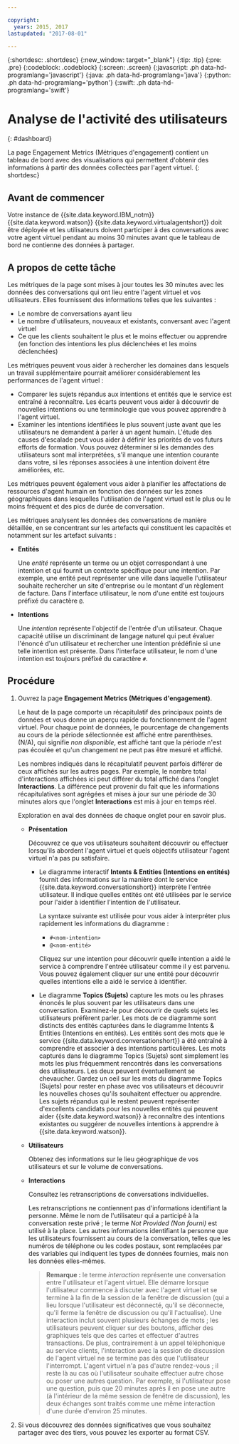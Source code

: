 ```yaml
---

copyright:
  years: 2015, 2017
lastupdated: "2017-08-01"

---
```


{:shortdesc: .shortdesc}
{:new_window: target="_blank"}
{:tip: .tip}
{:pre: .pre}
{:codeblock: .codeblock}
{:screen: .screen}
{:javascript: .ph data-hd-programlang='javascript'}
{:java: .ph data-hd-programlang='java'}
{:python: .ph data-hd-programlang='python'}
{:swift: .ph data-hd-programlang='swift'}

# Analyse de l'activité des utilisateurs
{: #dashboard}

La page Engagement Metrics (Métriques d'engagement) contient un tableau de bord avec des visualisations qui permettent d'obtenir des informations à partir des données collectées par l'agent virtuel.
{: shortdesc}

## Avant de commencer

Votre instance de {{site.data.keyword.IBM_notm}} {{site.data.keyword.watson}} {{site.data.keyword.virtualagentshort}} doit être déployée et les utilisateurs doivent participer à des conversations avec votre agent virtuel pendant au moins 30 minutes avant que le tableau de bord ne contienne des données à partager. 

## A propos de cette tâche

Les métriques de la page sont mises à jour toutes les 30 minutes avec les données des conversations qui ont lieu entre l'agent virtuel et vos utilisateurs. Elles fournissent des informations telles que les suivantes : 

- Le nombre de conversations ayant lieu
- Le nombre d'utilisateurs, nouveaux et existants, conversant avec l'agent virtuel
- Ce que les clients souhaitent le plus et le moins effectuer ou apprendre (en fonction des intentions les plus déclenchées et les moins déclenchées)

Les métriques peuvent vous aider à rechercher les domaines dans lesquels un travail supplémentaire pourrait améliorer considérablement les performances de l'agent virtuel :

- Comparer les sujets répandus aux intentions et entités que le service est entraîné à reconnaître. Les écarts peuvent vous aider à découvrir de nouvelles intentions ou une terminologie que vous pouvez apprendre à l'agent virtuel. 
- Examiner les intentions identifiées le plus souvent juste avant que les utilisateurs ne demandent à parler à un agent humain. L'étude des causes d'escalade peut vous aider à définir les priorités de vos futurs efforts de formation. Vous pouvez déterminer si les demandes des utilisateurs sont mal interprétées, s'il manque une intention courante dans votre, si les réponses associées à une intention doivent être améliorées, etc. 

Les métriques peuvent également vous aider à planifier les affectations de ressources d'agent humain en fonction des données sur les zones géographiques dans lesquelles l'utilisation de l'agent virtuel est le plus ou le moins fréquent et des pics de durée de conversation.

Les métriques analysent les données des conversations de manière détaillée, en se concentrant sur les artefacts qui constituent les capacités et notamment sur les artefact suivants :

- **Entités**

    Une *entité* représente un terme ou un objet correspondant à une intention et qui fournit un contexte spécifique pour une intention. 
Par exemple, une entité peut représenter une ville dans laquelle l'utilisateur souhaite
rechercher un site d'entreprise ou le montant d'un règlement de facture. Dans l'interface utilisateur, le nom d'une entité est toujours préfixé du caractère `@`.

- **Intentions**

    Une *intention* représente l'objectif de l'entrée d'un utilisateur. Chaque capacité utilise un discriminant de langage naturel qui peut évaluer l'énoncé d'un utilisateur et rechercher une intention prédéfinie si une telle intention est présente. Dans l'interface utilisateur, le nom d'une intention est toujours préfixé du caractère `#`.

## Procédure

1. Ouvrez la page **Engagement Metrics (Métriques d'engagement)**.

    Le haut de la page comporte un récapitulatif des principaux points de données et vous donne un aperçu rapide du fonctionnement de l'agent virtuel. Pour chaque point de données, le pourcentage de changements au cours de la période sélectionnée est affiché entre parenthèses. (N/A), qui signifie *non disponible*, est affiché tant que la période n'est pas écoulée et qu'un changement ne peut pas être mesuré et affiché. 

    Les nombres indiqués dans le récapitulatif peuvent parfois différer de ceux affichés sur les autres pages. Par exemple, le nombre total d'interactions affichées ici peut différer du total affiché dans l'onglet **Interactions**. La différence peut provenir du fait que les informations récapitulatives sont agrégées et mises à jour sur une période de 30 minutes alors que l'onglet **Interactions** est mis à jour en temps réel.

    Exploration en aval des données de chaque onglet pour en savoir plus.
    - **<b>Présentation**</b>

        Découvrez ce que vos utilisateurs souhaitent découvrir ou effectuer lorsqu'ils abordent l'agent virtuel et quels objectifs utilisateur l'agent virtuel n'a pas pu satisfaire. 
        - Le diagramme interactif **Intents &amp; Entities (Intentions en entités)** fournit des informations sur la manière dont le service {{site.data.keyword.conversationshort}} interprète l'entrée utilisateur. Il indique quelles entités ont été utilisées par le service pour l'aider à identifier l'intention de l'utilisateur. 

            La syntaxe suivante est utilisée pour vous aider à interpréter plus rapidement les informations du diagramme : 
            - `#<nom-intention>`
            - `@<nom-entité>`

            Cliquez sur une intention pour découvrir quelle intention a aidé le service à comprendre l'entrée utilisateur comme il y est parvenu. Vous pouvez également cliquer sur une entité pour découvrir quelles intentions elle a aidé le service à identifier.

        - Le diagramme **Topics (Sujets)** capture les mots ou les phrases énoncés le plus souvent par les utilisateurs dans une conversation. Examinez-le pour découvrir de quels sujets les utilisateurs préfèrent parler. Les mots de ce diagramme sont distincts des entités capturées dans le diagramme Intents &amp; Entities (Intentions en entités). Les entités sont des mots que le service {{site.data.keyword.conversationshort}} a été entraîné à comprendre et associer à des intentions particulières. Les mots capturés dans le diagramme Topics (Sujets) sont simplement les mots les plus fréquemment rencontrés dans les conversations des utilisateurs. Les deux peuvent éventuellement se chevaucher. Gardez un oeil sur les mots du diagramme Topics (Sujets) pour rester en phase avec vos utilisateurs et découvrir les nouvelles choses qu'ils souhaitent effectuer ou apprendre. Les sujets répandus qui le restent peuvent représenter d'excellents candidats pour les nouvelles entités qui peuvent aider {{site.data.keyword.watson}} à reconnaître des intentions existantes ou suggérer de nouvelles intentions à apprendre à {{site.data.keyword.watson}}.

    - **<b>Utilisateurs**</b>

        Obtenez des informations sur le lieu géographique de vos utilisateurs et sur le volume de conversations.

    - **<b>Interactions**</b>

        Consultez les retranscriptions de conversations individuelles. 

        Les retranscriptions ne contiennent pas d'informations identifiant la personne. Même le nom de l'utilisateur qui a participé à la conversation reste privé ; le terme *Not Provided (Non fourni)* est utilisé à la place. Les autres informations identifiant la personne que les utilisateurs fournissent au cours de la conversation, telles que les numéros de téléphone ou les codes postaux, sont remplacées par des variables qui indiquent les types de données fournies, mais non les données elles-mêmes.

        > **Remarque :** le terme *interaction* représente une conversation entre l'utilisateur et l'agent virtuel. Elle démarre lorsque l'utilisateur commence à discuter avec l'agent virtuel et se termine à la fin de la session de la fenêtre de discussion (qui a lieu lorsque l'utilisateur est déconnecté, qu'il se déconnecte, qu'il ferme la fenêtre de discussion ou qu'il l'actualise). Une interaction inclut souvent plusieurs échanges de mots ; les utilisateurs peuvent cliquer sur des boutons, afficher des graphiques tels que des cartes et effectuer d'autres transactions. De plus, contrairement à un appel téléphonique au service clients, l'interaction avec la session de discussion de l'agent virtuel ne se termine pas dès que l'utilisateur l'interrompt. L'agent virtuel n'a pas d'autre rendez-vous ; il reste là au cas où l'utilisateur souhaite effectuer autre chose ou poser une autres question. Par exemple, si l'utilisateur pose une question, puis que 20 minutes après il en pose une autre (à l'intérieur de la même session de fenêtre de discussion), les deux échanges sont traités comme une même interaction d'une durée d'environ 25 minutes.

1. Si vous découvrez des données significatives que vous souhaitez partager avec des tiers, vous pouvez les exporter au format CSV.

